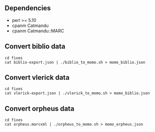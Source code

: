 ## Dependencies

* perl >= 5.10
* cpanm Catmandu
* cpanm Catmandu::MARC

## Convert biblio data

```
cd fixes
cat biblio-export.json | ./biblio_to_momo.sh > momo_biblio.json
```

## Convert vlerick data

```
cd fixes
cat vlerick-export.json | ./vlerick_to_momo.sh > momo_biblio.json
```

## Convert orpheus data

```
cd fixes
cat orpheus.marcxml | ./orpheus_to_momo.sh > momo_orpheus.json
```
